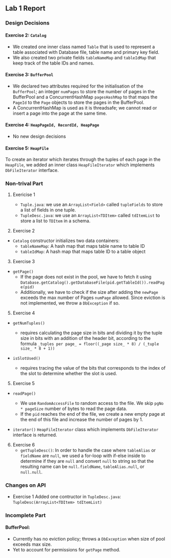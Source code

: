 ## Lab 1 Report

### Design Decisions

#### Exercise 2: `Catalog`
- We created one inner class named `Table` that is used to represent a table associated with Database file, table name and primary key field.
- We also created two private fields `tableNameMap` and `tableIdMap` that keep track of the table IDs and names. 


#### Exercise 3: `BufferPool`
- We declared two attributes required for the initialisation of the `BufferPool`; an integer `numPages` to store the number of pages in the BufferPool and a ConcurrentHashMap `pagesHashMap` to that maps the `PageId` to the `Page` objects to store the pages in the BufferPool. 
- A ConcurrentHashMap is used as it is threadsafe; we cannot read or insert a page into the page at the same time.

#### Exercise 4: `HeapPageId, RecordId, HeapPage`
- No new design decisions

#### Exercise 5: `HeapFile`

To create an iterator which iterates through the tuples of each page in the `HeapFile`, we added an inner class `HeapFileIterator` which implements `DbFileIterator` interface.

### Non-trival Part

1. Exericise 1
    - `Tuple.java`: we use an `ArrayList<Field>` called `tupleFields` to store a list of fields in one tuple. 
    - `TupleDesc.java`: we use an `ArrayList<TDItem>` called `tdItemList` to store a list to `TDItem` in a schema.
    
2. Exercise 2 
- `Catalog` constructor initializes two data containers:
    - `tableNameMap`: A hash map that maps table name to table ID	
    - `tableIdMap`: A hash map that maps table ID to a table object

3. Exercise 3
- `getPage()`
    - If the page does not exist in the pool, we have to fetch it using `Database.getCatalog().getDatabaseFile(pid.getTableId()).readPage(pid)`
    - Additionally, we have to check if the size after adding the `newPage` exceeds the max number of Pages `numPage` allowed. Since eviction is not implemented, we throw a `DbException` if so.

5. Exercise 4
- `getNumTuples()` 
    - requires calculating the page size in bits and dividing it by the tuple size in bits with an addition of the header bit, according to the formula `_tuples per page_ = floor((_page size_ * 8) / (_tuple size_ * 8 + 1))`

- `isSlotUsed()` 
    - requires tracing the value of the bits that corresponds to the index of the slot to determine whether the slot is used.

5. Exercise 5

- `readPage()`
    - We use `RandomAccessFile` to random access to the file. We skip `pgNo * pageSize` number of bytes to read the page data.
    - If the `pid` reaches the end of the file, we create a new empty page at the end of this file and increase the number of pages by 1.

- `iterator()`
    `HeapFileIterator` class which implements `DbFileIterator` interface is returned. 

6. Exercise 6
    - `getTupleDesc()`: In order to handle the case where `tableAlias` or `fieldName` are `null`, we used a for-loop with if-else inside to determine if they are `null` and convert `null` to string so that the resulting name can be `null.fieldName`, `tableAlias.null`, or `null.null`.

### Changes on API

- Exercise 1
    Added one contructor in `TupleDesc.java`: `TupleDesc(ArrayList<TDItem> tdItemList)`


### Incomplete Part
#### BufferPool: 
- Currently has no eviction policy; throws a `DbException` when size of pool exceeds max size.
- Yet to account for permissions for `getPage` method.